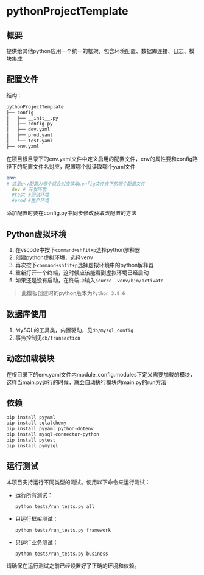 # pythonProjectTemplate

## 概要

提供给其他python应用一个统一的框架，包含环境配置、数据库连接、日志、模块集成

## 配置文件

结构：

```bash
pythonProjectTemplate
├── config
│   ├── __init__.py
│   ├── config.py
│   ├── dev.yaml
│   ├── prod.yaml
│   └── test.yaml
├── env.yaml
```

在项目根目录下的env.yaml文件中定义启用的配置文件，env的属性要和config路径下的配置文件名对应，配置哪个就读取哪个yaml文件

```yaml
env:
# 这里env配置为哪个就会对应读取config文件夹下的哪个配置文件
  dev # 开发环境
  #test #测试环境
  #prod #生产环境
```

添加配置时要在config.py中同步修改获取改配置的方法

## Python虚拟环境

1. 在vscode中按下`command+shfit+p`选择python解释器
2. 创建python虚拟环境，选择venv
3. 再次按下`command+shfit+p`选择虚拟环境中的python解释器
4. 重新打开一个终端，这时候应该能看到虚拟环境已经启动
5. 如果还是没有启动，在终端中输入`source .venv/bin/activate`

> 此模板创建时的python版本为`Python 3.9.6`

## 数据库使用

1. MySQL的工具类，内置驱动，见`db/mysql_config`
2. 事务控制见`db/transaction`

## 动态加载模块

在根目录下的env.yaml文件内module_config.modules下定义需要加载的模块，这样当main.py运行的时候，就会自动执行模块内main.py的run方法

## 依赖

```bash
pip install pyyaml
pip install sqlalchemy
pip install pyyaml python-dotenv
pip install mysql-connector-python
pip install pytest
pip install pymysql
```

## 运行测试

本项目支持运行不同类型的测试。使用以下命令来运行测试：

* 运行所有测试：

  ```
  python tests/run_tests.py all
  ```
* 只运行框架测试：

  ```
  python tests/run_tests.py framework
  ```
* 只运行业务测试：

  ```
  python tests/run_tests.py business
  ```

请确保在运行测试之前已经设置好了正确的环境和依赖。